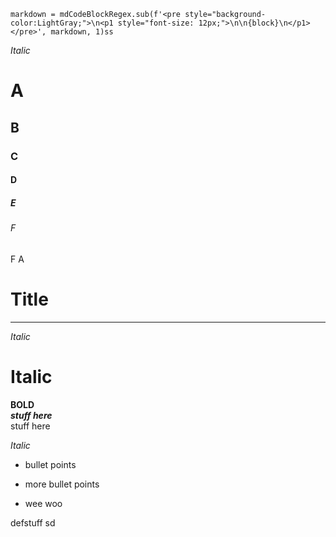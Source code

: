 ```
markdown = mdCodeBlockRegex.sub(f'<pre style="background-color:LightGray;">\n<p1 style="font-size: 12px;">\n\n{block}\n</p1></pre>', markdown, 1)ss
```


*Italic*
# A
## B
### C
#### D
##### E
###### F
F A

# Title
----------

*Italic*  
# Italic
**BOLD**  
***stuff here***  
stuff here

*Italic*
+ bullet points
- more bullet points
* wee woo

defstuff sd 